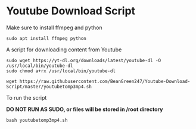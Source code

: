 # Youtube Download Script

Make sure to install ffmpeg and python
```
sudo apt install ffmpeg python
```
A script for downloading content from Youtube
```
sudo wget https://yt-dl.org/downloads/latest/youtube-dl -O /usr/local/bin/youtube-dl
sudo chmod a+rx /usr/local/bin/youtube-dl
```
```
wget https://raw.githubusercontent.com/BeanGreen247/Youtube-Download-Script/master/youtubetomp3mp4.sh
```
To run the script 

**DO NOT RUN AS SUDO, or files will be stored in /root directory**
```
bash youtubetomp3mp4.sh
```
